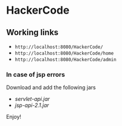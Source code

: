 # HackerCode

## Working links
* `http://localhost:8080/HackerCode/`
* `http://localhost:8080/HackerCode/home`
* `http://localhost:8080/HackerCode/admin`

### In case of jsp errors
Download and add the following jars
* _servlet-api.jar_
* _jsp-api-2.1.jar_


Enjoy!

